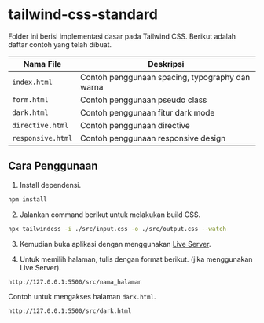 # tailwind-css-standard

Folder ini berisi implementasi dasar pada Tailwind CSS. Berikut adalah daftar contoh yang telah dibuat.

| **Nama File**     | **Deskripsi**                                   |
| ----------------- | ----------------------------------------------- |
| `index.html`      | Contoh penggunaan spacing, typography dan warna |
| `form.html`       | Contoh penggunaan pseudo class                  |
| `dark.html`       | Contoh penggunaan fitur dark mode               |
| `directive.html`  | Contoh penggunaan directive                     |
| `responsive.html` | Contoh penggunaan responsive design             |

## Cara Penggunaan

1. Install dependensi.

```sh
npm install
```

2. Jalankan command berikut untuk melakukan build CSS.

```sh
npx tailwindcss -i ./src/input.css -o ./src/output.css --watch
```

3. Kemudian buka aplikasi dengan menggunakan [Live Server](https://marketplace.visualstudio.com/items?itemName=ritwickdey.LiveServer).

4. Untuk memilih halaman, tulis dengan format berikut. (jika menggunakan Live Server).

```
http://127.0.0.1:5500/src/nama_halaman
```

Contoh untuk mengakses halaman `dark.html`.

```
http://127.0.0.1:5500/src/dark.html
```
